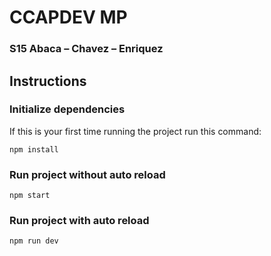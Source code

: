 # CCAPDEV MP
### S15 Abaca – Chavez – Enriquez 

## Instructions

### Initialize dependencies
If this is your first time running the project run this command:
```
npm install
```

### Run project without auto reload
```
npm start
```

### Run project with auto reload
```
npm run dev
```
